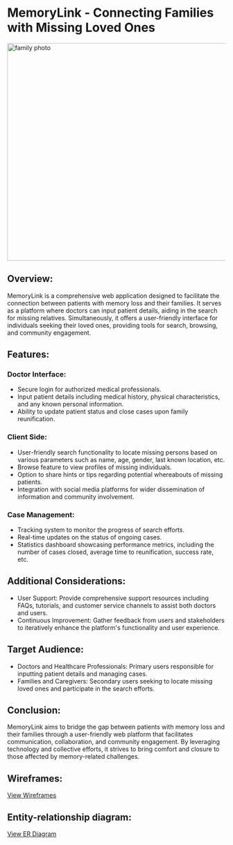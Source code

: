 <h1>MemoryLink - Connecting Families with Missing Loved Ones</h1>

<img src="/assets/images/family.jpg" alt="family photo" width="1000" height="500"> 

<h2>Overview:</h2>

<p>MemoryLink is a comprehensive web application designed to facilitate the connection between patients with memory loss and their families. It serves as a platform where doctors can input patient details, aiding in the search for missing relatives. Simultaneously, it offers a user-friendly interface for individuals seeking their loved ones, providing tools for search, browsing, and community engagement.</p>

<h2>Features:</h2>

<h3>Doctor Interface:</h3>
<ul>
      <li>Secure login for authorized medical professionals.</li>
      <li>Input patient details including medical history, physical characteristics, and any known personal information.</li>
      <li>Ability to update patient status and close cases upon family reunification.</li>
  </ul>

  <h3>Client Side:</h3>
  <ul>
      <li>User-friendly search functionality to locate missing persons based on various parameters such as name, age, gender, last known location, etc.</li>
      <li>Browse feature to view profiles of missing individuals.</li>
      <li>Option to share hints or tips regarding potential whereabouts of missing patients.</li>
      <li>Integration with social media platforms for wider dissemination of information and community involvement.</li>
  </ul>

  <h3>Case Management:</h3>
  <ul>
      <li>Tracking system to monitor the progress of search efforts.</li>
      <li>Real-time updates on the status of ongoing cases.</li>
      <li>Statistics dashboard showcasing performance metrics, including the number of cases closed, average time to reunification, success rate, etc.</li>
  </ul>

  <h2>Additional Considerations:</h2>
  <ul>
      <li>User Support: Provide comprehensive support resources including FAQs, tutorials, and customer service channels to assist both doctors and users.</li>
      <li>Continuous Improvement: Gather feedback from users and stakeholders to iteratively enhance the platform's functionality and user experience.</li>
  </ul>

  <h2>Target Audience:</h2>
  <ul>
      <li>Doctors and Healthcare Professionals: Primary users responsible for inputting patient details and managing cases.</li>
      <li>Families and Caregivers: Secondary users seeking to locate missing loved ones and participate in the search efforts.</li>
  </ul>

  <h2>Conclusion:</h2>
  <p>MemoryLink aims to bridge the gap between patients with memory loss and their families through a user-friendly web platform that facilitates communication, collaboration, and community engagement. By leveraging technology and collective efforts, it strives to bring comfort and closure to those affected by memory-related challenges.</p>

  <h2>Wireframes:</h2>
  <a href="https://balsamiq.cloud/sowtoxk/pvfagg6/r7077">View Wireframes</a>

  <h2>Entity-relationship diagram:</h2>
  <a href="https://app.diagrams.net/#G1QJJlGPkH-wo4-EK_LSyREIH7J6YEsX7x#%7B%22pageId%22%3A%22R2lEEEUBdFMjLlhIrx00%22%7D">View ER Diagram</a>

